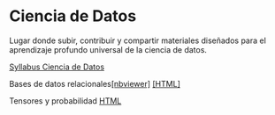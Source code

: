 # Ciencia de Datos
Lugar donde subir, contribuir y compartir materiales diseñados para el aprendizaje profundo universal de la ciencia de datos.

[Syllabus Ciencia de Datos](./Syllabus_Ciencia_de_datos.ipynb)

Bases de datos relacionales[[nbviewer]](https://nbviewer.jupyter.org/github/AprendizajeProfundo/Ciencia-de-Datos/blob/master/Cuadernos/Bases_Datos_Relacionales.ipynb) [[HTML]](https://htmlpreview.github.io/?https://github.com/AprendizajeProfundo/Ciencia-de-Datos/blob/master/Cuadernos/Bases_Datos_Relacionales.html)

Tensores y probabilidad [HTML](https://htmlpreview.github.io/?https://github.com/AprendizajeProfundo/Ciencia-de-Datos/blob/master/Cuadernos/Tensor_Distribucion_Prob.html)

